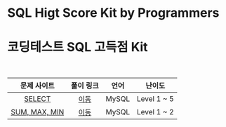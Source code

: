 # SQL Higt Score Kit by Programmers
# 코딩테스트 SQL 고득점 Kit

<br>

|문제 사이트|풀이 링크|언어|난이도|
|:---:|:---:|:---:|:---:|
|[SELECT](https://school.programmers.co.kr/learn/courses/30/parts/17042)|[이동](./SELECT)|MySQL|Level 1 ~ 5|
|[SUM, MAX, MIN](https://school.programmers.co.kr/learn/courses/30/parts/17043)|[이동](./SUM_MAX_MIN)|MySQL|Level 1 ~ 2|